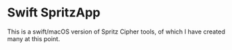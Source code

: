 # Swift SpritzApp

This is a swift/macOS version of Spritz Cipher tools, of which
I have created many at this point.

